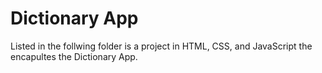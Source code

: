 # Dictionary App


Listed in the follwing folder is a project in HTML, CSS, and JavaScript the encapultes the Dictionary App.

